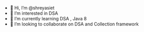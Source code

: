 - 👋 Hi, I’m @shreyasiet
- 👀 I’m interested in DSA
- 🌱 I’m currently learning DSA , Java 8
- 💞️ I’m looking to collaborate on DSA and Collection framework


<!---
shreyasiet/shreyasiet is a ✨ special ✨ repository because its `README.md` (this file) appears on your GitHub profile.
You can click the Preview link to take a look at your changes.
--->
